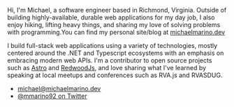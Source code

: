 Hi, I'm Michael, a software engineer based in Richmond, Virginia. Outside of building highly-available, durable web applications for my day job, I also enjoy hiking, lifting heavy things, and sharing my love of solving problems with programming.You can find my personal site/blog at [michaelmarino.dev](https://www.michaelmarino.dev)

I build full-stack web applications using a variety of technologies, mostly centered around the .NET and Typescript ecosystems with an emphasis on embracing modern web APIs. I'm a contributor to open source projects such as [Astro](https://astro.build) and [RedwoodJs](https://redwoodjs.com/), and love sharing what I've learned by speaking at local meetups and conferences such as RVA.js and RVASDUG.

- [michael@michaelmarino.dev](mailto:michael@michaelmarino.dev)
- [@mmarino92 on Twitter](https://twitter.com/mmarino92)
